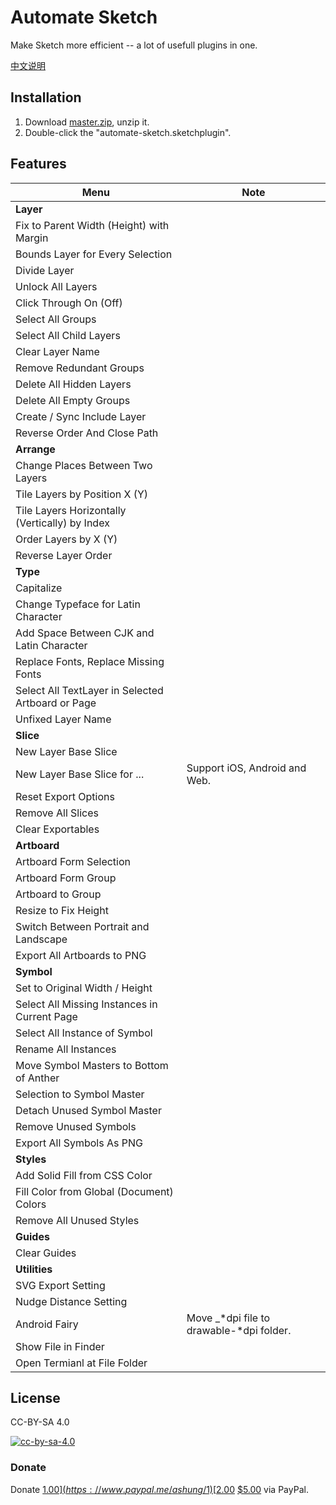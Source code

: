 # Automate Sketch

Make Sketch more efficient -- a lot of usefull plugins in one.

[中文说明](readme_zh.md)

## Installation

1. Download [master.zip](https://github.com/Ashung/Automate-Sketch/archive/master.zip), unzip it.
2. Double-click the "automate-sketch.sketchplugin".

## Features

| Menu                                     | Note                                     |
| ---------------------------------------- | ---------------------------------------- |
| **Layer**                                |                                          |
| Fix to Parent Width (Height) with Margin |                                          |
| Bounds Layer for Every Selection         |                                          |
| Divide Layer                             |                                          |
| Unlock All Layers                        |                                          |
| Click Through On (Off)                   |                                          |
| Select All Groups                        |                                          |
| Select All Child Layers                  |                                          |
| Clear Layer Name                         |                                          |
| Remove Redundant Groups                  |                                          |
| Delete All Hidden Layers                 |                                          |
| Delete All Empty Groups                  |                                          |
| Create / Sync Include Layer              |                                          |
| Reverse Order And Close Path             |                                          |
| **Arrange**                              |                                          |
| Change Places Between Two Layers         |                                          |
| Tile Layers by Position X (Y)            |                                          |
| Tile Layers Horizontally (Vertically) by Index |                                          |
| Order Layers by X (Y)                    |                                          |
| Reverse Layer Order                      |                                          |
| **Type**                                 |                                          |
| Capitalize                               |                                          |
| Change Typeface for Latin Character      |                                          |
| Add Space Between CJK and Latin Character |                                          |
| Replace Fonts,  Replace Missing Fonts    |                                          |
| Select All TextLayer in Selected Artboard or Page |                                          |
| Unfixed Layer Name                       |                                          |
| **Slice**                                |                                          |
| New Layer Base Slice                     |                                          |
| New Layer Base Slice for ...             | Support iOS, Android and Web.            |
| Reset Export Options                     |                                          |
| Remove All Slices                        |                                          |
| Clear Exportables                        |                                          |
| **Artboard**                             |                                          |
| Artboard Form Selection                  |                                          |
| Artboard Form Group                      |                                          |
| Artboard to Group                        |                                          |
| Resize to Fix Height                     |                                          |
| Switch Between Portrait and Landscape    |                                          |
| Export All Artboards to PNG              |                                          |
| **Symbol**                               |                                          |
| Set to Original Width / Height           |                                          |
| Select All Missing Instances in Current Page |                                          |
| Select All Instance of Symbol            |                                          |
| Rename All Instances                     |                                          |
| Move Symbol Masters to Bottom of Anther  |                                          |
| Selection to Symbol Master               |                                          |
| Detach Unused Symbol Master              |                                          |
| Remove Unused Symbols                    |                                          |
| Export All Symbols As PNG                |                                          |
| **Styles**                               |                                          |
| Add Solid Fill from CSS Color            |                                          |
| Fill Color from Global (Document) Colors |                                          |
| Remove All Unused Styles                 |                                          |
| **Guides**                               |                                          |
| Clear Guides                             |                                          |
| **Utilities**                            |                                          |
| SVG Export Setting                       |                                          |
| Nudge Distance Setting                   |                                          |
| Android Fairy                            | Move _\*dpi file to drawable-\*dpi folder. |
| Show File in Finder                      |                                          |
| Open Termianl at File Folder             |                                          |

## License

CC-BY-SA 4.0

[![cc-by-sa-4.0](https://i.creativecommons.org/l/by-sa/4.0/80x15.png)](http://creativecommons.org/licenses/by-sa/4.0/)

### Donate

Donate [$1.00](https://www.paypal.me/ashung/1)  [$2.00](https://www.paypal.me/ashung/2)  [$5.00](https://www.paypal.me/ashung/5) via PayPal.
